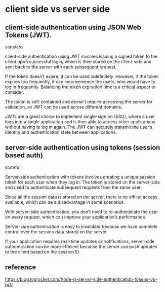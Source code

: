 
# client side vs server side

## client-side authentication using JSON Web Tokens (JWT).

stateless 

client-side authentication using JWT involves issuing a signed token to the client upon successful login, which is then stored on the client-side and sent back to the server with each subsequent request.

If the token doesn’t expire, it can be used indefinitely. However, if the token expires too frequently, it can inconvenience the users, who would have to log in frequently. Balancing the token expiration time is a critical aspect to consider.

The token is self-contained and doesn’t require accessing the server for validation, so JWT can be used across different domains.

JWTs are a great choice to implement single-sign on (SSO), where a user logs into a single application and is then able to access other applications without having to log in again. The JWT can securely transmit the user’s identity and authentication state between applications.



## server-side authentication using tokens (session based auth)

stateful

Server-side authentication with tokens involves creating a unique session token for each user when they log in. The token is stored on the server-side and used to authenticate subsequent requests from the same user.

Since all the session data is stored on the server, there is no offline access available, which can be a disadvantage in some scenarios.

With server-side authentication, you don’t need to re-authenticate the user on every request, which can improve your application’s performance.

Server-side authentication is easy to invalidate because we have complete control over the session data stored on the server. 

If your application requires real-time updates or notifications, server-side authentication can be more efficient because the server can push updates to the client based on the session ID.


## reference

https://blog.logrocket.com/node-js-server-side-authentication-tokens-vs-jwt/
